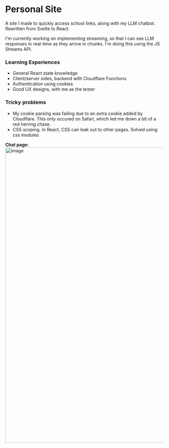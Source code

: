 # Personal Site


A site I made to quickly access school links, along with my LLM chatbot. Rewritten from Svelte to React.

I'm currently working on implementing streaming, so that I can see LLM responses in real-time as they arrive in chunks. I'm doing this using the JS Streams API.


### Learning Experiences
- General React state knowledge
- Client/server sides, backend with Cloudflare Functions
- Authentication using cookies
- Good UX designs, with me as the tester


### Tricky problems
- My cookie parsing was failing due to an extra cookie added by Cloudflare. This only occured on Safari, which led me down a bit of a red herring chase.
- CSS scoping. In React, CSS can leak out to other pages. Solved using css modules


**Chat page:**
<img width="1759" height="937" alt="image" src="https://github.com/user-attachments/assets/f0de8310-4e2d-4708-bf67-9a6374fafea7" />
